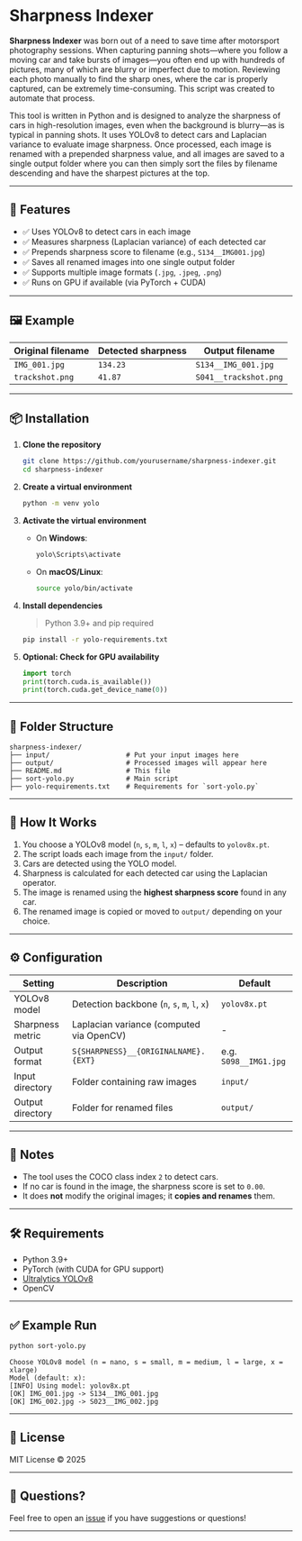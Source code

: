 # Sharpness Indexer

**Sharpness Indexer** was born out of a need to save time after motorsport photography sessions. When capturing panning shots—where you follow a moving car and take bursts of images—you often end up with hundreds of pictures, many of which are blurry or imperfect due to motion. Reviewing each photo manually to find the sharp ones, where the car is properly captured, can be extremely time-consuming. This script was created to automate that process.

This tool is written in Python and is designed to analyze the sharpness of cars in high-resolution images, even when the background is blurry—as is typical in panning shots. It uses YOLOv8 to detect cars and Laplacian variance to evaluate image sharpness. Once processed, each image is renamed with a prepended sharpness value, and all images are saved to a single output folder where you can then simply sort the files by filename descending and have the sharpest pictures at the top.

---

## 🚀 Features
   
- ✅ Uses YOLOv8 to detect cars in each image
- ✅ Measures sharpness (Laplacian variance) of each detected car
- ✅ Prepends sharpness score to filename (e.g., `S134__IMG001.jpg`)
- ✅ Saves all renamed images into one single output folder
- ✅ Supports multiple image formats (`.jpg`, `.jpeg`, `.png`)
- ✅ Runs on GPU if available (via PyTorch + CUDA)

---

## 🖼️ Example

| Original filename | Detected sharpness | Output filename           |
|-------------------|--------------------|---------------------------|
| `IMG_001.jpg`     | `134.23`           | `S134__IMG_001.jpg`      |
| `trackshot.png`   | `41.87`            | `S041__trackshot.png`     |

---

## 📦 Installation

1. **Clone the repository**
   ```bash
   git clone https://github.com/yourusername/sharpness-indexer.git
   cd sharpness-indexer
   ```

2. **Create a virtual environment**
   ```bash
   python -m venv yolo
   ```

3. **Activate the virtual environment**

   - On **Windows**:
     ```bash
     yolo\Scripts\activate
     ```

   - On **macOS/Linux**:
     ```bash
     source yolo/bin/activate
     ```

4. **Install dependencies**
   > Python 3.9+ and pip required
   ```bash
   pip install -r yolo-requirements.txt
   ```

5. **Optional: Check for GPU availability**
   ```python
   import torch
   print(torch.cuda.is_available())
   print(torch.cuda.get_device_name(0))
   ```

---

## 📁 Folder Structure

```
sharpness-indexer/
├── input/                   # Put your input images here
├── output/                  # Processed images will appear here
├── README.md                # This file
├── sort-yolo.py             # Main script
├── yolo-requirements.txt    # Requirements for `sort-yolo.py`
```

---

## 🧠 How It Works

1. You choose a YOLOv8 model (`n`, `s`, `m`, `l`, `x`) – defaults to `yolov8x.pt`.
2. The script loads each image from the `input/` folder.
3. Cars are detected using the YOLO model.
4. Sharpness is calculated for each detected car using the Laplacian operator.
5. The image is renamed using the **highest sharpness score** found in any car.
6. The renamed image is copied or moved to `output/` depending on your choice.

---

## ⚙️ Configuration

| Setting              | Description                                         | Default        |
|----------------------|-----------------------------------------------------|----------------|
| YOLOv8 model         | Detection backbone (`n`, `s`, `m`, `l`, `x`)        | `yolov8x.pt`   |
| Sharpness metric     | Laplacian variance (computed via OpenCV)            | -              |
| Output format        | `S{SHARPNESS}__{ORIGINALNAME}.{EXT}`                | e.g. `S098__IMG1.jpg` |
| Input directory      | Folder containing raw images                        | `input/`       |
| Output directory     | Folder for renamed files                            | `output/`      |

---

## 📌 Notes

- The tool uses the COCO class index `2` to detect cars.
- If no car is found in the image, the sharpness score is set to `0.00`.
- It does **not** modify the original images; it **copies and renames** them.

---

## 🛠️ Requirements

- Python 3.9+
- PyTorch (with CUDA for GPU support)
- [Ultralytics YOLOv8](https://docs.ultralytics.com/)
- OpenCV

---

## ✅ Example Run

```bash
python sort-yolo.py
```

```
Choose YOLOv8 model (n = nano, s = small, m = medium, l = large, x = xlarge)
Model (default: x): 
[INFO] Using model: yolov8x.pt
[OK] IMG_001.jpg -> S134__IMG_001.jpg
[OK] IMG_002.jpg -> S023__IMG_002.jpg
```

---

## 📖 License

MIT License © 2025

---

## 💬 Questions?

Feel free to open an [issue](https://github.com/saminitz/Sharpness-Indexer/issues) if you have suggestions or questions!

---

